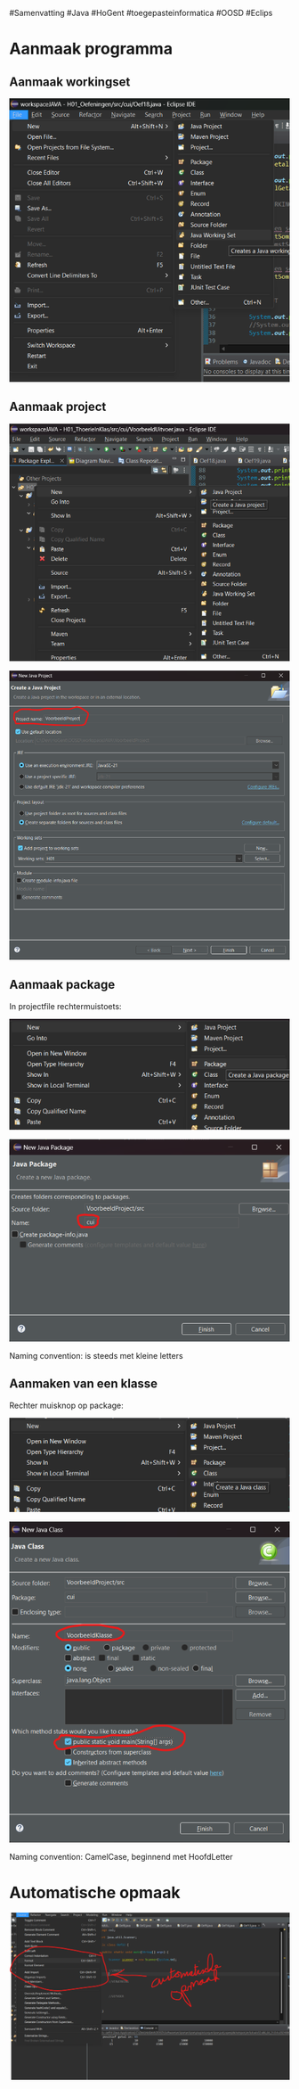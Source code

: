 #Samenvatting #Java #HoGent #toegepasteinformatica #OOSD #Eclips
# Aanmaak programma

## Aanmaak workingset

![JVM](../attachments/20240930091944.png)


## Aanmaak project

![](../attachments/20240930072715.png)

![](../attachments/20240930072810.png)
## Aanmaak package

In projectfile rechtermuistoets:


![](../attachments/20240930072910.png)


![](../attachments/20240930073002.png)


Naming convention: is steeds met kleine letters
## Aanmaken van een klasse

Rechter muisknop op package:


![](../attachments/20240930073111.png)


![](../attachments/20240930073241.png)



Naming convention: CamelCase, beginnend met HoofdLetter
# Automatische opmaak

![](../attachments/voorOOSDautomatischeopmaak.png)

